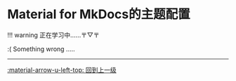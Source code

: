 # Material for MkDocs的主题配置

!!! warning
    正在学习中……〒▽〒

<link rel="stylesheet" href="../../../../../css/index_styles.css">
<div class="center-container">
  <!-- <h1>Home</h1> -->
  <state>:( </state>
  <text>Something wrong</text>
  <text class="line">.....</text>
</div>

---

[:material-arrow-u-left-top: 回到上一级](./index.md)